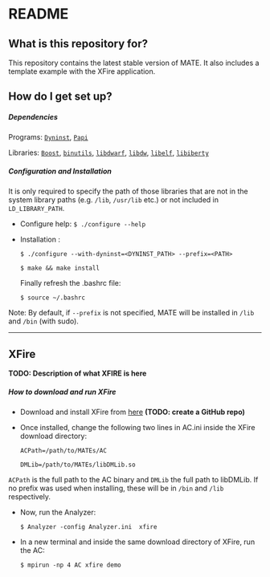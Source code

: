 # README #

## What is this repository for? ##
This repository contains the latest stable version of MATE. It also includes a template example with the XFire application.

## How do I get set up? ##

##### Dependencies #####
Programs: [`Dyninst`](https://github.com/dyninst/dyninst), [`Papi`](http://icl.cs.utk.edu/papi/)

Libraries:  [`Boost`](https://www.boost.org/), [`binutils`](https://www.gnu.org/software/binutils/), [`libdwarf`](https://github.com/tomhughes/libdwarf), [`libdw`](), [`libelf`](https://directory.fsf.org/wiki/Libelf), [`libiberty`](https://github.com/gcc-mirror/gcc/tree/master/libiberty)


##### Configuration and Installation #####
It is only required to specify the path of those libraries that are not in the system library paths (e.g. `/lib`, `/usr/lib` etc.) or not included in `LD_LIBRARY_PATH`. 

* Configure help:
    `$ ./configure --help`

* Installation :

    `$ ./configure --with-dyninst=<DYNINST_PATH> --prefix=<PATH>`
  
    `$ make && make install`
    
    Finally refresh the .bashrc file:

    `$ source ~/.bashrc`


Note: By default, if `--prefix` is not specified, MATE will be installed in `/lib` and `/bin` (with sudo). 

***
## XFire
**TODO: Description of what XFIRE is here**
##### How to download and run XFire #####
* Download and install XFire from [here](https://bitbucket.org/alberto_olmo/xfire/) **(TODO: create a GitHub repo)**
* Once installed, change the following two lines in AC.ini inside the XFire download directory:

    `ACPath=/path/to/MATEs/AC`

    `DMLib=/path/to/MATEs/libDMLib.so`

`ACPath` is the full path to the AC binary and `DMLib` the full path to libDMLib. If no prefix was used when installing, these will be in `/bin` and `/lib` respectively. 

* Now, run the Analyzer:
    
    `$ Analyzer -config Analyzer.ini  xfire`

* In a new terminal and inside the same download directory of XFire, run the AC:

    `$ mpirun -np 4 AC xfire demo`